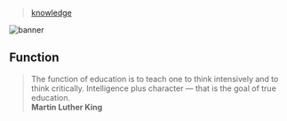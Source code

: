 > [knowledge](../)

![banner](/linguistics/photos/banner.png)

## Function

> The function of education is to teach one to think intensively and to think critically.
> Intelligence plus character — that is the goal of true education.  
> **Martin Luther King**
